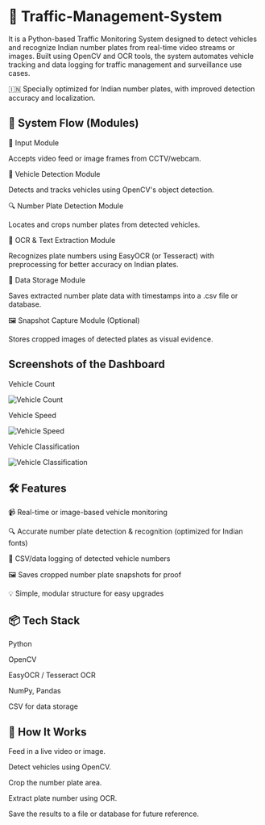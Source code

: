 # 🚦 Traffic-Management-System

It is a Python-based Traffic Monitoring System designed to detect vehicles and recognize Indian number plates from real-time video streams or images. Built using OpenCV and OCR tools, the system automates vehicle tracking and data logging for traffic management and surveillance use cases.

🇮🇳 Specially optimized for Indian number plates, with improved detection accuracy and localization.

## 🧩 System Flow (Modules)
🎥 Input Module

Accepts video feed or image frames from CCTV/webcam.

🚗 Vehicle Detection Module

Detects and tracks vehicles using OpenCV's object detection.

🔍 Number Plate Detection Module

Locates and crops number plates from detected vehicles.

🧠 OCR & Text Extraction Module

Recognizes plate numbers using EasyOCR (or Tesseract) with preprocessing for better accuracy on Indian plates.

💾 Data Storage Module

Saves extracted number plate data with timestamps into a .csv file or database.

🖼️ Snapshot Capture Module (Optional)

Stores cropped images of detected plates as visual evidence.

## Screenshots of the Dashboard
Vehicle Count

![Vehicle Count](https://github.com/user-attachments/assets/2e9db6ba-b7fa-4dcb-957e-434337af995f)

Vehicle Speed

![Vehicle Speed](https://github.com/user-attachments/assets/0036250b-f6eb-4217-b5f4-a12e4bb102a0)

Vehicle Classification

![Vehicle Classification](https://github.com/user-attachments/assets/31f927d2-c5b5-4dbd-8fc7-0978713f49c8)

## 🛠️ Features
📹 Real-time or image-based vehicle monitoring

🔍 Accurate number plate detection & recognition (optimized for Indian fonts)

🧾 CSV/data logging of detected vehicle numbers

🖼️ Saves cropped number plate snapshots for proof

💡 Simple, modular structure for easy upgrades

## 📦 Tech Stack
Python

OpenCV

EasyOCR / Tesseract OCR

NumPy, Pandas

CSV for data storage

## 🚀 How It Works
Feed in a live video or image.

Detect vehicles using OpenCV.

Crop the number plate area.

Extract plate number using OCR.

Save the results to a file or database for future reference.
